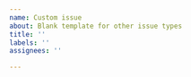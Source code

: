 ```yaml
---
name: Custom issue
about: Blank template for other issue types
title: ''
labels: ''
assignees: ''

---
```


